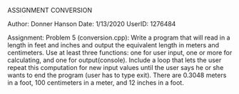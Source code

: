ASSIGNMENT CONVERSION

Author: Donner Hanson
Date: 1/13/2020
UserID: 1276484

Assignment:
Problem 5 (conversion.cpp): Write a program that will read in a length in feet and inches and output the equivalent length in meters and centimeters. Use at least three functions: one for user input, one or more for calculating, and one for output(console). Include a loop that lets the user repeat this computation for new input values until the user says he or she wants to end the program (user has to type exit). There are 0.3048 meters in a foot, 100 centimeters in a meter, and 12 inches in a foot.
